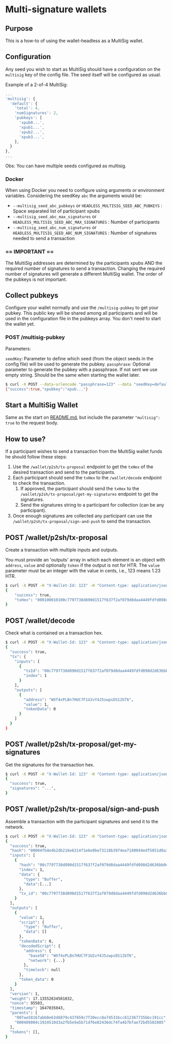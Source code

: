 # Multi-signature wallets

## Purpose

This is a how-to of using the wallet-headless as a MultiSig wallet.

## Configuration

Any seed you wish to start as MultiSig should have a configuration on the `multisig` key of the config file.
The seed itself will be configured as usual.

Example of a 2-of-4 MultiSig:
```js
...
'multisig': {
  'default': {
    'total': 4,
    'numSignatures': 2,
    'pubkeys': [
      'xpub0...',
      'xpub1...',
      'xpub2...',
      'xpub3...',
    ],
  }
},
...
```
Obs: You can have multiple seeds configured as multisig.

### Docker

When using Docker you need to configure using arguments or environment variables.
Considering the seedKey `abc` the arguments would be:
- `--multisig_seed_abc_pubkeys`        or `HEADLESS_MULTISIG_SEED_ABC_PUBKEYS`        : Space separated list of participant xpubs
- `--multisig_seed_abc_max_signatures` or `HEADLESS_MULTISIG_SEED_ABC_MAX_SIGNATURES` : Number of participants
- `--multisig_seed_abc_num_signatures` or `HEADLESS_MULTISIG_SEED_ABC_NUM_SIGNATURES` : Number of signatures needed to send a transaction

### == IMPORTANT ==

The MultiSig addresses are determined by the participants xpubs AND the required number of signatures to send a transaction.
Changing the required number of signatures will generate a different MultiSig wallet.
The order of the pubkeys is not important.

## Collect pubkeys

Configure your wallet normally and use the `/multisig-pubkey` to get your pubkey.
This public key will be shared among all participants and will be used in the configuration file in the pubkeys array.
You don't need to start the wallet yet.

### POST /multisig-pubkey

Parameters:

`seedKey`: Parameter to define which seed (from the object seeds in the config file) will be used to generate the pubkey.
`passphrase`: Optional parameter to generate the pubkey with a passphrase. If not sent we use empty string. Should be the same when starting the wallet later.


```bash
$ curl -X POST --data-urlencode "passphrase=123" --data "seedKey=default" http://localhost:8000/multisig-pubkey
{"success":true,"xpubkey":"xpub..."}
```

## Start a MultiSig Wallet

Same as the start on [README.md](./README.md), but include the parameter `"multisig": true` to the request body.

## How to use?

If a participant wishes to send a transaction from the MultiSig wallet funds he should follow these steps:

1. Use the `/wallet/p2sh/tx-proposal` endpoint to get the `txHex` of the desired transaction and send to the participants.
1. Each participant should send the `txHex` to the `/wallet/decode` endpoint to check the transaction.
    1. If approved, the participant should send the `txHex` to the `/wallet/p2sh/tx-proposal/get-my-signatures` endpoint to get the signatures.
    1. Send the signatures string to a participant for collection (can be any participant).
1. Once enough signatures are collected any participant can use the `/wallet/p2sh/tx-proposal/sign-and-push` to send the transaction.

## POST /wallet/p2sh/tx-proposal

Create a transaction with multiple inputs and outputs.

You must provide an 'outputs' array in which each element is an object with `address`, `value` and optionally `token` if the output is not for HTR.
The `value` parameter must be an integer with the value in cents, i.e., 123 means 1.23 HTR.

```bash
$ curl -X POST -H "X-Wallet-Id: 123" -H "Content-type: application/json" --data '{"outputs": [{"address":"WXf4xPLBn7HUC7F1U2vY4J5zwpsDS12bT6","value":1,"token":"00"}]}' http://localhost:8000/wallet/p2sh/tx-proposal
{
    "success": true,
    "txHex": "000100010100c7797738d890d1517f637f2af079d8daa4449fdfd098d2d636bb0e30c809d10100000000000100001976a914628a732435664063116fec3af91b8bf17e46d3ea88ac7ff8000000000000000000000000000000",
}
```

## POST /wallet/decode

Check what is contained on a transaction hex.

```bash
$ curl -X POST -H "X-Wallet-Id: 123" -H "Content-type: application/json" --data "{\"txHex\":\"{txHex}\"}" http://localhost:8000/wallet/decode
{
  "success": true,
  "tx": {
    "inputs": [
      {
        "txId": "00c7797738d890d1517f637f2af079d8daa4449fdfd098d2d636bb0e30c809d1",
        "index": 1
      }
    ],
    "outputs": [
      {
        "address": "WXf4xPLBn7HUC7F1U2vY4J5zwpsDS12bT6",
        "value": 1,
        "tokenData": 0
      }
    ]
  }
}
```

## POST /wallet/p2sh/tx-proposal/get-my-signatures

Get the signatures for the transaction hex.

```bash
$ curl -X POST -H "X-Wallet-Id: 123" -H "Content-type: application/json" --data "{\"txHex\":\"{txHex}\"}" http://localhost:8000/wallet/p2sh/tx-proposal/get-my-signatures
{
  "success": true,
  "signatures": "...",
}
```

## POST /wallet/p2sh/tx-proposal/sign-and-push

Assemble a transaction with the participant signatures and send it to the network.

```bash
$ curl -X POST -H "X-Wallet-Id: 123" -H "Content-type: application/json" --data '{"txHex": "...", "signatures":["sigstr0...","sigstr1..."]}' http://localhost:8000/wallet/p2sh/tx-proposal/sign-and-push
{
  "success": true,
  "hash": "00004fb4e4b2db216e6314f1e6e9be73118b3974ea7180044edf5851d0a31045",
  "inputs": [
    {
      "hash": "00c7797738d890d1517f637f2af079d8daa4449fdfd098d2d636bb0e30c809d1",
      "index": 1,
      "data": {
        "type": "Buffer",
        "data":[...]
      },
      "tx_id": "00c7797738d890d1517f637f2af079d8daa4449fdfd098d2d636bb0e30c809d1"
    }
  ],
  "outputs": [
    {
      "value": 1,
      "script": {
        "type": "Buffer",
        "data": []
      },
      "tokenData": 0,
      "decodedScript": {
        "address": {
          "base58": "WXf4xPLBn7HUC7F1U2vY4J5zwpsDS12bT6",
          "network": {...}
        },
        "timelock": null
      },
      "token_data": 0
    }
  ],
  "version": 1,
  "weight": 17.13552634501032,
  "nonce": 95503,
  "timestamp": 1647035043,
  "parents": [
    "007ae58167abb0e63d6879c437659c7f20ecc8a74531bcc612367735bbc191cc",
    "000489804c1924510d3a2fb5e9a5b71df6e82436dc74fa4b7bfae72bd5502805"
  ],
  "tokens": [],
}
```

